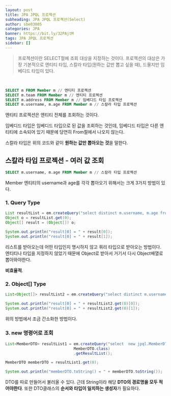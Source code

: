 ```yaml
---
layout: post
title: JPA JPQL 프로젝션
subheading: JPA JPQL 프로젝션(Select)
author: sbe03005
categories: JPA
banner: https://bit.ly/32PAjtM
tags: JPA JPQL 프로젝션
sidebar: []
---
```


> 프로젝션이란 SELECT절에 조회 대상을 지정하는 것이다. 프로젝션의 대상은 가장 기본적으로 엔티티 타입, 스칼라 타입(원하는 값만 뽑고 싶을 때), 드물지만 임베디드 타입이 있다.

<br/>

```sql
SELECT m FROM Member m // 엔티티 프로젝션
SELECT m.team FROM Member m // 엔티티 프로젝션
SELECT m.address FROM Member m // 임베디드 타입 프로젝션
SELECT m.username, m.age FROM Member m // 스칼라 타입 프로젝션
```

엔티티 프로젝션은 엔티티 전체를 조회하는 것이다. 

임베디드 타입은 임베디드 타입으로 된 값을 조회하는 것인데, 임베디드 타입은 다른 엔티티에 소속되어 있기 때문에 당연히 From절에서 나오지 않는다.

스칼라 타입은 위의 코드와 같이 **원하는 값만 뽑아오는 것**을 말한다.



## 스칼라 타입 프로젝션 - 여러 값 조회

```sql
SELECT m.username, m.age FROM Member m // 스칼라 타입 프로젝션
```

Member 엔티티의 username과 age를 각각 뽑아오기 위해서는 크게 3가지 방법이 있다.



### 1. Query Type

```java
List resultList = em.createQuery("select distinct m.username, m.age from Member m").getResultList();
Object o = resultList.get(0);
Object[] result = (Object[]) o;

System.out.println("result[0] = " + result[0]);
System.out.println("result[0] = " + result[1]);
```

리스트를 받아오는데 어떤 타입인지 명시하지 않고 쿼리 타입으로 받아오는 방법이다. 엔티티나 타입을 지정하지 않았기 때문에 Object로 받아서 거기서 다시 Object배열로 뽑아와야한다. 

**비효율적**.



### 2. Object[] Type

```java
List<Object[]> resultList2 = em.createQuery("select distinct m.username, m.age from Member m").getResultList();

System.out.println("result[0] = " + resultList2.get(0)[0]);
System.out.println("result[0] = " + resultList2.get(0)[1]);
```

위의 방법에서 조금 간소화한 방법이다. 



### 3. new 명령어로 조회

```java
List<MemberDTO> resultList1 = em.createQuery("select  new jpql.MemberDTO(m.username, m.age) from Member m", 	 
                              MemberDTO.class)
                              .getResultList();

MemberDTO memberDTO = resultList1.get(0);

System.out.println("memberDTO.toString() = " + memberDTO.toString());
```

DTO를 따로 만들어서 불러올 수 있다. 근데 String이라 해당 **DTO의 경로명을 모두 적어야한다**. 또한 DTO클래스의 **순서와 타입이 일치하는 생성자**가 필요하다.

